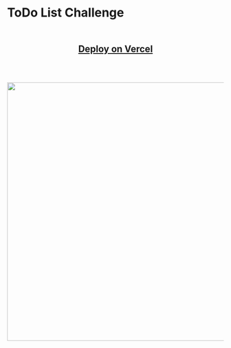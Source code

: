 # ToDo List Challenge

<h2 align="center"><br> <a href="https://todo-list-hg9bo88ec-skmonsterr.vercel.app/" target="_blank" > Deploy on Vercel </a></h2>
<br><br>
<p align="center">
  <img height="600" src="https://i.imgur.com/u5yi9px.png" />
</p>
